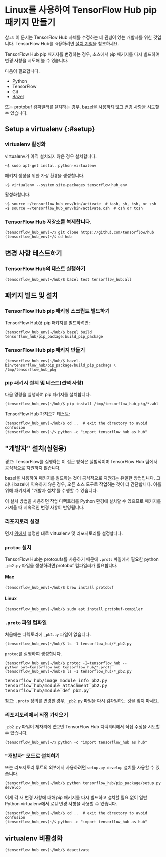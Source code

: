 <!--* freshness: { owner: 'akhorlin' reviewed: '2022-03-19' } *-->

<!-- Copyright 2018 The TensorFlow Hub Authors. All Rights Reserved.

Licensed under the Apache License, Version 2.0 (the "License");
you may not use this file except in compliance with the License.
You may obtain a copy of the License at

    http://www.apache.org/licenses/LICENSE-2.0

Unless required by applicable law or agreed to in writing, software
distributed under the License is distributed on an "AS IS" BASIS,
WITHOUT WARRANTIES OR CONDITIONS OF ANY KIND, either express or implied.
See the License for the specific language governing permissions and
limitations under the License.
=============================================================================-->

# Linux를 사용하여 TensorFlow Hub pip 패키지 만들기

참고: 이 문서는 TensorFlow Hub 자체를 수정하는 데 관심이 있는 개발자를 위한 것입니다. TensorFlow Hub를 *사용*하려면 [설치 지침](installation.md)을 참조하세요.

TensorFlow Hub pip 패키지를 변경하는 경우, 소스에서 pip 패키지를 다시 빌드하여 변경 사항을 시도해 볼 수 있습니다.

다음이 필요합니다.

- Python
- TensorFlow
- Git
- [Bazel](https://docs.bazel.build/versions/master/install.html)

또는 protobuf 컴파일러를 설치하는 경우, [bazel을 사용하지 않고 변경 사항을 시도](#develop)할 수 있습니다.

## Setup a virtualenv {:#setup}

### virtualenv 활성화

virtualenv가 아직 설치되지 않은 경우 설치합니다.

```shell
~$ sudo apt-get install python-virtualenv
```

패키지 생성을 위한 가상 환경을 생성합니다.

```shell
~$ virtualenv --system-site-packages tensorflow_hub_env
```

활성화합니다.

```shell
~$ source ~/tensorflow_hub_env/bin/activate  # bash, sh, ksh, or zsh
~$ source ~/tensorflow_hub_env/bin/activate.csh  # csh or tcsh
```

### TensorFlow Hub 저장소를 복제합니다.

```shell
(tensorflow_hub_env)~/$ git clone https://github.com/tensorflow/hub
(tensorflow_hub_env)~/$ cd hub
```

## 변경 사항 테스트하기

### TensorFlow Hub의 테스트 실행하기

```shell
(tensorflow_hub_env)~/hub/$ bazel test tensorflow_hub:all
```

## 패키지 빌드 및 설치

### TensorFlow Hub pip 패키징 스크립트 빌드하기

TensorFlow Hub용 pip 패키지를 빌드하려면:

```shell
(tensorflow_hub_env)~/hub/$ bazel build tensorflow_hub/pip_package:build_pip_package
```

### TensorFlow Hub pip 패키지 만들기

```shell
(tensorflow_hub_env)~/hub/$ bazel-bin/tensorflow_hub/pip_package/build_pip_package \
/tmp/tensorflow_hub_pkg
```

### pip 패키지 설치 및 테스트(선택 사항)

다음 명령을 실행하여 pip 패키지를 설치합니다.

```shell
(tensorflow_hub_env)~/hub/$ pip install /tmp/tensorflow_hub_pkg/*.whl
```

TensorFlow Hub 가져오기 테스트:

```shell
(tensorflow_hub_env)~/hub/$ cd ..  # exit the directory to avoid confusion
(tensorflow_hub_env)~/$ python -c "import tensorflow_hub as hub"
```

## "개발자" 설치(실험용)

<a id="develop"></a>

경고: TensorFlow를 실행하는 이 접근 방식은 실험적이며 TensorFlow Hub 팀에서 공식적으로 지원하지 않습니다.

bazel을 사용하여 패키지를 빌드하는 것이 공식적으로 지원되는 유일한 방법입니다. 그러나 bazel에 익숙하지 않은 경우, 오픈 소스 도구로 작업하는 것이 더 간단합니다. 이를 위해 패키지의 "개발자 설치"를 수행할 수 있습니다.

이 설치 방법을 사용하면 작업 디렉토리를 Python 환경에 설치할 수 있으므로 패키지를 가져올 때 지속적인 변경 사항이 반영됩니다.

### 리포지토리 설정

먼저 [위에서](#setup) 설명한 대로 virtualenv 및 리포지토리를 설정합니다.

### `protoc` 설치

TensorFlow Hub는 protobufs를 사용하기 때문에 `.proto` 파일에서 필요한 python `_pb2.py` 파일을 생성하려면 protobuf 컴파일러가 필요합니다.

#### Mac

```
(tensorflow_hub_env)~/hub/$ brew install protobuf
```

#### Linux

```
(tensorflow_hub_env)~/hub/$ sudo apt install protobuf-compiler
```

### `.proto` 파일 컴파일

처음에는 디렉토리에 `_pb2.py` 파일이 없습니다.

```
(tensorflow_hub_env)~/hub/$ ls -1 tensorflow_hub/*_pb2.py
```

`protoc`를 실행하여 생성합니다.

```
(tensorflow_hub_env)~/hub/$ protoc -I=tensorflow_hub --python_out=tensorflow_hub tensorflow_hub/*.proto
(tensorflow_hub_env)~/hub/$ ls -1 tensorflow_hub/*_pb2.py
```

<pre>
tensorflow_hub/image_module_info_pb2.py
tensorflow_hub/module_attachment_pb2.py
tensorflow_hub/module_def_pb2.py
</pre>

참고: `.proto` 정의를 변경한 경우, `_pb2.py` 파일을 다시 컴파일하는 것을 잊지 마세요.

### 리포지토리에서 직접 가져오기

`_pb2.py` 파일이 제자리에 있으면 TensorFlow Hub 디렉터리에서 직접 수정을 시도할 수 있습니다.

```
(tensorflow_hub_env)~/$ python -c "import tensorflow_hub as hub"
```

### "개발자" 모드로 설치하기

또는 리포지토리 루트의 외부에서 사용하려면 `setup.py develop` 설치를 사용할 수 있습니다.

```
(tensorflow_hub_env)~/hub/$ python tensorflow_hub/pip_package/setup.py develop
```

이제 각 새 변경 사항에 대해 pip 패키지를 다시 빌드하고 설치할 필요 없이 일반 Python virtualenv에서 로컬 변경 사항을 사용할 수 있습니다.

```shell
(tensorflow_hub_env)~/hub/$ cd ..  # exit the directory to avoid confusion
(tensorflow_hub_env)~/$ python -c "import tensorflow_hub as hub"
```

## virtualenv 비활성화

```shell
(tensorflow_hub_env)~/hub/$ deactivate
```
